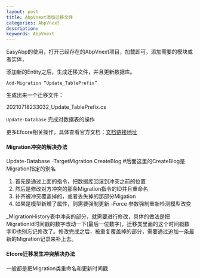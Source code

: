 ```yaml
---
layout: post
title: AbpVnext添加迁移文件
categories: AbpVnext
description: 
keywords: AbpVnext
---
```


EasyAbp的使用，打开已经存在的AbpVnext项目，加载即可，添加需要的模块或者实体，

添加新的Entity之后，生成迁移文件，并且更新数据库。

`Add-Migration “Update_TablePrefix” `  

生成出来一个迁移文件：

20210718233032_Update_TablePrefix.cs

`Update-Database` 完成对数据表的操作

更多Efcore相关操作，具体查看官方文档：[文档链接地址](https://docs.microsoft.com/en-us/ef/core/managing-schemas/migrations/?tabs=vs)

#### Migration冲突的解决办法

Update-Database -TargetMigration CreateBlog      #后面这里的CreateBlog是Migration指定的别名

1. 首先是通过上面的指令，把数据库回滚到冲突之前的位置
2. 然后是修改对方冲突的那条Migration指令的ID并且重命名
3. 补齐被冲突覆盖掉的，或者丢失掉的那部分Migation
4. 如果是模型新增了属性，则需要强制更新 -Force 参数强制重新检测模型改变

_MigrationHistory表中冲突的部分，就需要进行修改，具体的做法是把MigrationId时间戳的数字改动一下(最后一位数字)，迁移类里面的这个时间戳数字ID也别忘记修改了。修改完成之后，被重复覆盖掉的部分，需要通过追加一条最新的Migration记录来补上去。

#### Efcore迁移发生冲突解决办法

一般都是把Migration类重命名和更新时间戳

